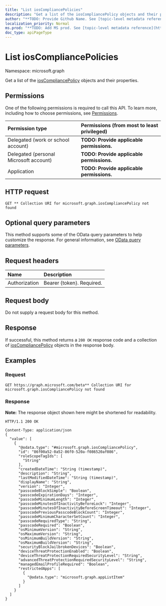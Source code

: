 ```yaml
---
title: "List iosCompliancePolicies"
description: "Get a list of the iosCompliancePolicy objects and their properties."
author: "**TODO: Provide Github Name. See [topic-level metadata reference](https://msgo.azurewebsites.net/add/document/guidelines/metadata.html#topic-level-metadata)**"
localization_priority: Normal
ms.prod: "**TODO: Add MS prod. See [topic-level metadata reference](https://msgo.azurewebsites.net/add/document/guidelines/metadata.html#topic-level-metadata)**"
doc_type: apiPageType
---
```


# List iosCompliancePolicies
Namespace: microsoft.graph

Get a list of the [iosCompliancePolicy](../resources/ioscompliancepolicy.md) objects and their properties.

## Permissions
One of the following permissions is required to call this API. To learn more, including how to choose permissions, see [Permissions](/graph/permissions-reference).

|Permission type|Permissions (from most to least privileged)|
|:---|:---|
|Delegated (work or school account)|**TODO: Provide applicable permissions.**|
|Delegated (personal Microsoft account)|**TODO: Provide applicable permissions.**|
|Application|**TODO: Provide applicable permissions.**|

## HTTP request

<!-- {
  "blockType": "ignored"
}
-->
``` http
GET ** Collection URI for microsoft.graph.iosCompliancePolicy not found
```

## Optional query parameters
This method supports some of the OData query parameters to help customize the response. For general information, see [OData query parameters](/graph/query-parameters).

## Request headers
|Name|Description|
|:---|:---|
|Authorization|Bearer {token}. Required.|

## Request body
Do not supply a request body for this method.

## Response

If successful, this method returns a `200 OK` response code and a collection of [iosCompliancePolicy](../resources/ioscompliancepolicy.md) objects in the response body.

## Examples

### Request
<!-- {
  "blockType": "request",
  "name": "get_ioscompliancepolicy"
}
-->
``` http
GET https://graph.microsoft.com/beta** Collection URI for microsoft.graph.iosCompliancePolicy not found
```


### Response
**Note:** The response object shown here might be shortened for readability.
<!-- {
  "blockType": "response",
  "truncated": true,
  "@odata.type": "Collection(microsoft.graph.iosCompliancePolicy)"
}
-->
``` http
HTTP/1.1 200 OK

Content-Type: application/json
{
  "value": [
    {
      "@odata.type": "#microsoft.graph.iosCompliancePolicy",
      "id": "86f00a52-0a52-86f0-520a-f086520af086",
      "roleScopeTagIds": [
        "String"
      ],
      "createdDateTime": "String (timestamp)",
      "description": "String",
      "lastModifiedDateTime": "String (timestamp)",
      "displayName": "String",
      "version": "Integer",
      "passcodeBlockSimple": "Boolean",
      "passcodeExpirationDays": "Integer",
      "passcodeMinimumLength": "Integer",
      "passcodeMinutesOfInactivityBeforeLock": "Integer",
      "passcodeMinutesOfInactivityBeforeScreenTimeout": "Integer",
      "passcodePreviousPasscodeBlockCount": "Integer",
      "passcodeMinimumCharacterSetCount": "Integer",
      "passcodeRequiredType": "String",
      "passcodeRequired": "Boolean",
      "osMinimumVersion": "String",
      "osMaximumVersion": "String",
      "osMinimumBuildVersion": "String",
      "osMaximumBuildVersion": "String",
      "securityBlockJailbrokenDevices": "Boolean",
      "deviceThreatProtectionEnabled": "Boolean",
      "deviceThreatProtectionRequiredSecurityLevel": "String",
      "advancedThreatProtectionRequiredSecurityLevel": "String",
      "managedEmailProfileRequired": "Boolean",
      "restrictedApps": [
        {
          "@odata.type": "microsoft.graph.appListItem"
        }
      ]
    }
  ]
}
```

